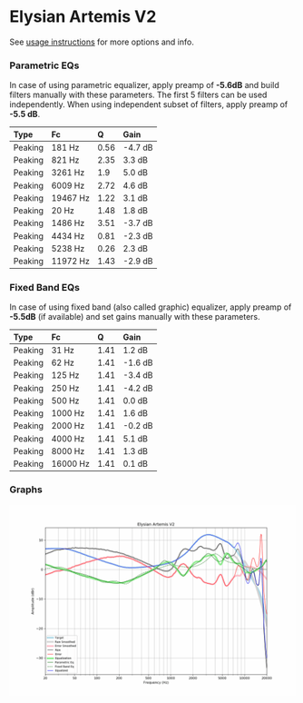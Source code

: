 # Elysian Artemis V2
See [usage instructions](https://github.com/jaakkopasanen/AutoEq#usage) for more options and info.

### Parametric EQs
In case of using parametric equalizer, apply preamp of **-5.6dB** and build filters manually
with these parameters. The first 5 filters can be used independently.
When using independent subset of filters, apply preamp of **-5.5 dB**.

| Type    | Fc       |    Q | Gain    |
|:--------|:---------|:-----|:--------|
| Peaking | 181 Hz   | 0.56 | -4.7 dB |
| Peaking | 821 Hz   | 2.35 | 3.3 dB  |
| Peaking | 3261 Hz  | 1.9  | 5.0 dB  |
| Peaking | 6009 Hz  | 2.72 | 4.6 dB  |
| Peaking | 19467 Hz | 1.22 | 3.1 dB  |
| Peaking | 20 Hz    | 1.48 | 1.8 dB  |
| Peaking | 1486 Hz  | 3.51 | -3.7 dB |
| Peaking | 4434 Hz  | 0.81 | -2.3 dB |
| Peaking | 5238 Hz  | 0.26 | 2.3 dB  |
| Peaking | 11972 Hz | 1.43 | -2.9 dB |

### Fixed Band EQs
In case of using fixed band (also called graphic) equalizer, apply preamp of **-5.5dB**
(if available) and set gains manually with these parameters.

| Type    | Fc       |    Q | Gain    |
|:--------|:---------|:-----|:--------|
| Peaking | 31 Hz    | 1.41 | 1.2 dB  |
| Peaking | 62 Hz    | 1.41 | -1.6 dB |
| Peaking | 125 Hz   | 1.41 | -3.4 dB |
| Peaking | 250 Hz   | 1.41 | -4.2 dB |
| Peaking | 500 Hz   | 1.41 | 0.0 dB  |
| Peaking | 1000 Hz  | 1.41 | 1.6 dB  |
| Peaking | 2000 Hz  | 1.41 | -0.2 dB |
| Peaking | 4000 Hz  | 1.41 | 5.1 dB  |
| Peaking | 8000 Hz  | 1.41 | 1.3 dB  |
| Peaking | 16000 Hz | 1.41 | 0.1 dB  |

### Graphs
![](./Elysian%20Artemis%20V2.png)
